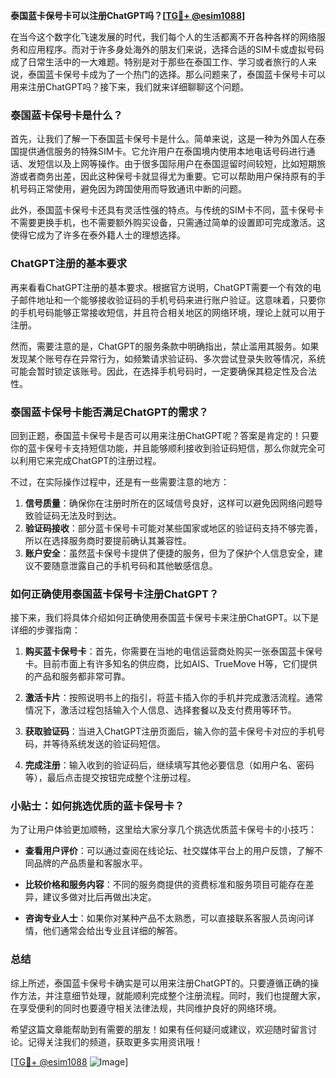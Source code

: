 **泰国蓝卡保号卡可以注册ChatGPT吗？[[TG💪+ @esim1088](https://t.me/s/esim1088)]**

在当今这个数字化飞速发展的时代，我们每个人的生活都离不开各种各样的网络服务和应用程序。而对于许多身处海外的朋友们来说，选择合适的SIM卡或虚拟号码成了日常生活中的一大难题。特别是对于那些在泰国工作、学习或者旅行的人来说，泰国蓝卡保号卡成为了一个热门的选择。那么问题来了，泰国蓝卡保号卡可以用来注册ChatGPT吗？接下来，我们就来详细聊聊这个问题。

### 泰国蓝卡保号卡是什么？

首先，让我们了解一下泰国蓝卡保号卡是什么。简单来说，这是一种为外国人在泰国提供通信服务的特殊SIM卡。它允许用户在泰国境内使用本地电话号码进行通话、发短信以及上网等操作。由于很多国际用户在泰国逗留时间较短，比如短期旅游或者商务出差，因此这种保号卡就显得尤为重要。它可以帮助用户保持原有的手机号码正常使用，避免因为跨国使用而导致通讯中断的问题。

此外，泰国蓝卡保号卡还具有灵活性强的特点。与传统的SIM卡不同，蓝卡保号卡不需要更换手机，也不需要额外购买设备，只需通过简单的设置即可完成激活。这使得它成为了许多在泰外籍人士的理想选择。

### ChatGPT注册的基本要求

再来看看ChatGPT注册的基本要求。根据官方说明，ChatGPT需要一个有效的电子邮件地址和一个能够接收验证码的手机号码来进行账户验证。这意味着，只要你的手机号码能够正常接收短信，并且符合相关地区的网络环境，理论上就可以用于注册。

然而，需要注意的是，ChatGPT的服务条款中明确指出，禁止滥用其服务。如果发现某个账号存在异常行为，如频繁请求验证码、多次尝试登录失败等情况，系统可能会暂时锁定该账号。因此，在选择手机号码时，一定要确保其稳定性及合法性。

### 泰国蓝卡保号卡能否满足ChatGPT的需求？

回到正题，泰国蓝卡保号卡是否可以用来注册ChatGPT呢？答案是肯定的！只要你的蓝卡保号卡支持短信功能，并且能够顺利接收到验证码短信，那么你就完全可以利用它来完成ChatGPT的注册过程。

不过，在实际操作过程中，还是有一些需要注意的地方：

1. **信号质量**：确保你在注册时所在的区域信号良好，这样可以避免因网络问题导致验证码无法及时到达。
2. **验证码接收**：部分蓝卡保号卡可能对某些国家或地区的验证码支持不够完善，所以在选择服务商时要提前确认其兼容性。
3. **账户安全**：虽然蓝卡保号卡提供了便捷的服务，但为了保护个人信息安全，建议不要随意泄露自己的手机号码和其他敏感信息。

### 如何正确使用泰国蓝卡保号卡注册ChatGPT？

接下来，我们将具体介绍如何正确使用泰国蓝卡保号卡来注册ChatGPT。以下是详细的步骤指南：

1. **购买蓝卡保号卡**：首先，你需要在当地的电信运营商处购买一张泰国蓝卡保号卡。目前市面上有许多知名的供应商，比如AIS、TrueMove H等，它们提供的产品和服务都非常可靠。
   
2. **激活卡片**：按照说明书上的指引，将蓝卡插入你的手机并完成激活流程。通常情况下，激活过程包括输入个人信息、选择套餐以及支付费用等环节。

3. **获取验证码**：当进入ChatGPT注册页面后，输入你的蓝卡保号卡对应的手机号码，并等待系统发送的验证码短信。

4. **完成注册**：输入收到的验证码后，继续填写其他必要信息（如用户名、密码等），最后点击提交按钮完成整个注册过程。

### 小贴士：如何挑选优质的蓝卡保号卡？

为了让用户体验更加顺畅，这里给大家分享几个挑选优质蓝卡保号卡的小技巧：

- **查看用户评价**：可以通过查阅在线论坛、社交媒体平台上的用户反馈，了解不同品牌的产品质量和客服水平。
  
- **比较价格和服务内容**：不同的服务商提供的资费标准和服务项目可能存在差异，建议多做对比后再做出决定。

- **咨询专业人士**：如果你对某种产品不太熟悉，可以直接联系客服人员询问详情，他们通常会给出专业且详细的解答。

### 总结

综上所述，泰国蓝卡保号卡确实是可以用来注册ChatGPT的。只要遵循正确的操作方法，并注意细节处理，就能顺利完成整个注册流程。同时，我们也提醒大家，在享受便利的同时也要遵守相关法律法规，共同维护良好的网络环境。

希望这篇文章能帮助到有需要的朋友！如果有任何疑问或建议，欢迎随时留言讨论。记得关注我们的频道，获取更多实用资讯哦！

[[TG💪+ @esim1088](https://t.me/s/esim1088) ![Image](https://i.postimg.cc/4NQfJmqS/Snipaste-2025-05-13-00-14-12.png)]